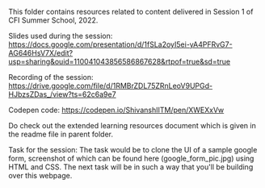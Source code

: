 This folder contains resources related to content delivered in Session 1 of CFI Summer School, 2022. 

Slides used during the session: https://docs.google.com/presentation/d/1fSLa2oyI5ei-yA4PFRvG7-AG646HsV7X/edit?usp=sharing&ouid=110041043856586867628&rtpof=true&sd=true

Recording of the session: https://drive.google.com/file/d/1RMBrZDL75ZRnLeoV9UPGd-HJbzsZDas_/view?ts=62c6a9e7

Codepen code: https://codepen.io/ShivanshIITM/pen/XWEXxVw

Do check out the extended learning resources document which is given in the readme file in parent folder. 

Task for the session:
The task would be to clone the UI of a sample google form, screenshot of which can be found here (google_form_pic.jpg) using HTML and CSS. The next task will be in such a way that you'll be building over this webpage. 

